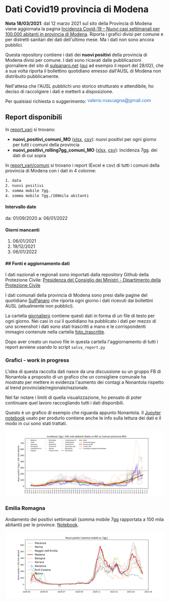 # Dati Covid19 provincia di Modena

**Nota 18/03/2021**: dal 12 marzo 2021 sul sito della Provincia di Modena viene aggiornata la pagina [Incidenza Covid-19 – Nuovi casi settimanali per 100.000 abitanti in provincia di Modena](https://www.provincia.modena.it/temi-e-funzioni/statistica/incidenza-covid-19-nuovi-casi-settimanali-per-100-000-abitanti-in-provincia-di-modena/). Riporta i grafici divisi per comune e per distretti sanitari dei dati dell'ultimo mese.  Ma i dati non sono ancora pubblici.

Questa repository contiene i dati dei **nuovi positivi** della provincia di Modena divisi per comune. I dati sono ricavati dalle pubblicazioni giornaliere del sito di  [sulpanaro.net](sulpanaro.net) ([qui](https://www.sulpanaro.net/2021/02/aggiornamento-coronavirus-28-2-nel-modenese-402-nuovi-casi/) ad esempio il report del 28/02), che a sua volta riporta il bollettino quotidiano emesso dall'AUSL di Modena non distribuito pubblicamente.

Nell'attesa che l'AUSL pubblichi uno storico strutturato e attendibile, ho deciso di raccolgiere i dati e metterli a disposizione.

Per qualsiasi richiesta o suggerimento: ![](./email.gif)

## Report disponibili

In [report_vari](./report_vari) si trovano:

* **nuovi_positivi_comuni_MO** ([xlsx](https://raw.githubusercontent.com/maskass/covid19-modena/main/report_vari/nuovi_positivi_comuni_MO.xlsx), [csv](https://raw.githubusercontent.com/maskass/covid19-modena/main/report_vari/nuovi_positivi_comuni_MO.csv)): nuovi positivi per ogni giorno per tutti i comuni della provincia
* **nuovi_positivi_rolling7gg_comuni_MO** ([xlsx](https://raw.githubusercontent.com/maskass/covid19-modena/main/report_vari/nuovi_positivi_rolling7gg_comuni_MO.xlsx), [csv](https://raw.githubusercontent.com/maskass/covid19-modena/main/report_vari/nuovi_positivi_comuni_MO.csv)): incidenza 7gg. dei dati di cui sopra

In [report_vari/comuni](./report_vari/comuni) si trovano i report (Excel e csv) di tutti i comuni della provincia di Modena con i dati in 4 colonne:

    1. data
    2. nuovi positivi
    3. somma mobile 7gg.
    4. somma mobile 7gg./100mila abitanti

#### Intervallo date

da: 01/09/2020 a: 06/01/2022

#### Giorni mancanti

1. 06/01/2021
2. 19/12/2021
3. 06/01/2022

#### ## Fonti e aggiornamento dati

I dati nazionali e regionali sono importati dalla repository Github della Protezione Civile: [Presidenza del Consiglio dei Ministri - Dipartimento della Protezione Civile](https://github.com/pcm-dpc)

I dati comunali della provincia di Modena sono presi dalle pagine del quotidiano [SulPanaro](https://www.sulpanaro.net/) che riporta ogni giorno i dati ricevuti dai bollettini AUSL (attualmente non pubblici). 

La cartella [giornaliero](./giornaliero) contiene questi dati in forma di un file di testo per ogni giorno. Nei casi in cui il quotidiano ha pubblicato i dati per mezzo di uno screenshot i dati sono stati trascritti a mano e le corrispondenti immagini contenute nella cartella [foto_trascritte](./giornaliero/foto_trascritte).

Dopo aver creato un nuovo file in questa cartella l'aggiornamento di tutti i report avviene usando lo script `salva_report.py`

### Grafici - work in progress

L'idea di questa raccolta dati nasce da una discussione su un gruppo FB di Nonantola a proposito di un grafico che un consigliere comunale ha mostrato per mettere in evidenza l'aumento dei contagi a Nonantola rispetto al trend provinciale/regionale/nazionale. 

Nel far notare i limiti di quella visualizzazione, ho pensato di poter continuare quel lavoro raccogliando tutti i dati disponibili.

Questo è un grafico di esempio che riguarda appunto Nonantola. Il [Jupyter notebook](plot_comuni.ipynb) usato per produrlo contiene anche le info sulla lettura dei dati e il modo in cui sono stati trattati.

![](./Nonantola.png)

### Emilia Romagna

Andamento dei positivi settimanali (somma mobile 7gg rapportata a 100 mila abitanti) per le province.
[Notebook](plot_provincia.ipynb).

![](./emilia_romagna.png)

